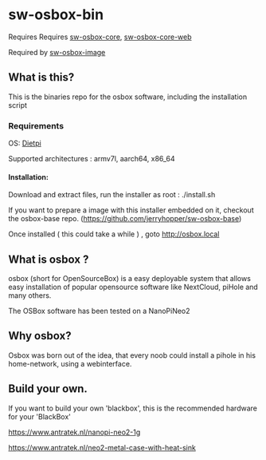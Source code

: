 # sw-osbox-bin

Requires Requires [sw-osbox-core](https://github.com/jerryhopper/sw-osbox-core), [sw-osbox-core-web](https://github.com/jerryhopper/sw-osbox-core-web)


Required by [sw-osbox-image](https://github.com/jerryhopper/sw-osbox-image)


## What is this?

This is the binaries repo for the osbox software, including the installation script


### Requirements
OS: [Dietpi](https://dietpi.com)

Supported architectures : armv7l, aarch64, x86_64



#### Installation: 

Download and extract files, run the installer as root : ./install.sh

If you want to prepare a image with this installer embedded on it, checkout the osbox-base repo. (https://github.com/jerryhopper/sw-osbox-base)

Once installed ( this could take a while ) ,  goto http://osbox.local 

## What is osbox ?

osbox (short for OpenSourceBox) is a easy deployable system that allows easy installation of popular opensource software like NextCloud, piHole and many others.

The OSBox software has been tested on a NanoPiNeo2 


## Why osbox?

Osbox was born out of the idea, that every noob could install a pihole in his home-network, using a webinterface.

## Build your own.

If you want to build your own 'blackbox',  this is the recommended hardware for your 'BlackBox'

https://www.antratek.nl/nanopi-neo2-1g

https://www.antratek.nl/neo2-metal-case-with-heat-sink
